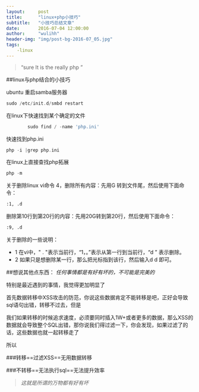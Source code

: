 ```yaml
---
layout:     post
title:      "linux+php小技巧"
subtitle:   "小技巧总结文章"
date:       2016-07-04 12:00:00
author:     "wulihh"
header-img: "img/post-bg-2016-07_05.jpg"
tags:
    -linux
---
```

> “sure It is the really php ”


##linux与php结合的小技巧


ubuntu 重启samba服务器
```php
sudo /etc/init.d/smbd restart
```
在linux下快速找到某个确定的文件
```php
		sudo find / -name 'php.ini'  
```
快速找到php.ini
```php
php -i |grep php.ini
```
在linux上直接查找php拓展
```php
php -m
```
关于删除linux vi命令
4，删除所有内容：先用G 转到文件尾，然后使用下面命令：
```bash
:1, .d
```
   删除第10行到第20行的内容：先用20G转到第20行，然后使用下面命令：
```bash
:9, .d
```
关于删除的一些说明：

* 1 在vi中，" .  "表示当前行，“1，。”表示从第一行到当前行，“d ” 表示删除。
* 2 如果只是想删除某一行，那么把光标指到该行，然后输入d d 即可。

##想说其他点东西：
*任何事情都是有好有坏的，不可能是完美的*

特别是最近遇到的事情，我觉得更加明显了

首先数据转移中XSS攻击的防范，你说这些数据肯定不能转移是吧，正好会导致sql语句出错，转移不过去，但是

我们如果转移的时候追求速度，必须要同时插入1W+或者更多的数据，那么XSS的数据就会导致整个SQL出错，那你说我们得过滤一下，你会发现，如果过滤了的话，这些数据也就一起转移走了

所以

###转移==过滤XSS==无用数据转移

###不转移==无法执行sql==无法提升效率

>*这就是所谓的万物都有好有坏*